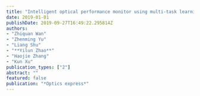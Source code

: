 ```yaml
---
title: "Intelligent optical performance monitor using multi-task learning based artificial neural network"
date: 2019-01-01
publishDate: 2019-09-27T16:49:22.295814Z
authors: 
- "Zhiquan Wan"
- "Zhenming Yu"
- "Liang Shu"
- "**Yilun Zhao**"
- "Haojie Zhang"
- "Kun Xu"
publication_types: ["2"]
abstract: ""
featured: false
publication: "*Optics express*"
---
```


